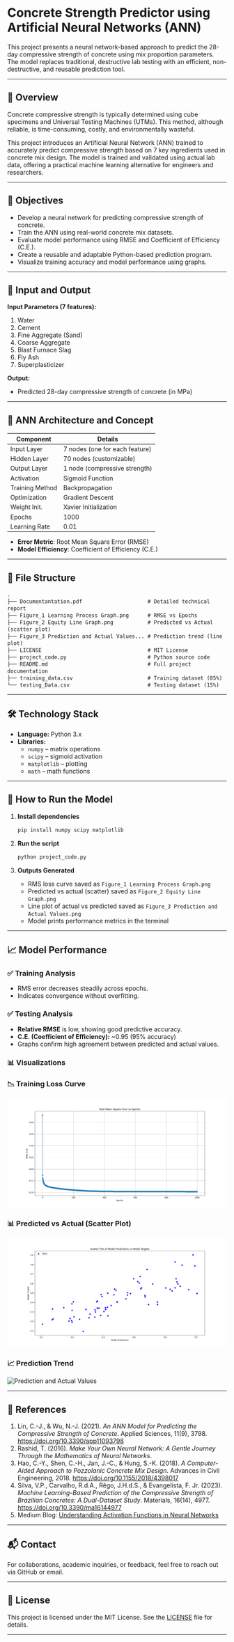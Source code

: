 # Concrete Strength Predictor using Artificial Neural Networks (ANN)

This project presents a neural network-based approach to predict the 28-day compressive strength of concrete using mix proportion parameters. The model replaces traditional, destructive lab testing with an efficient, non-destructive, and reusable prediction tool.

---

## 📌 Overview

Concrete compressive strength is typically determined using cube specimens and Universal Testing Machines (UTMs). This method, although reliable, is time-consuming, costly, and environmentally wasteful.

This project introduces an Artificial Neural Network (ANN) trained to accurately predict compressive strength based on 7 key ingredients used in concrete mix design. The model is trained and validated using actual lab data, offering a practical machine learning alternative for engineers and researchers.

---

## 🎯 Objectives

- Develop a neural network for predicting compressive strength of concrete.
- Train the ANN using real-world concrete mix datasets.
- Evaluate model performance using RMSE and Coefficient of Efficiency (C.E.).
- Create a reusable and adaptable Python-based prediction program.
- Visualize training accuracy and model performance using graphs.

---

## 🧪 Input and Output

**Input Parameters (7 features):**
1. Water  
2. Cement  
3. Fine Aggregate (Sand)  
4. Coarse Aggregate  
5. Blast Furnace Slag  
6. Fly Ash  
7. Superplasticizer  

**Output:**
- Predicted 28-day compressive strength of concrete (in MPa)

---

## 🧠 ANN Architecture and Concept

| Component         | Details                          |
|------------------|----------------------------------|
| Input Layer       | 7 nodes (one for each feature)   |
| Hidden Layer      | 70 nodes (customizable)          |
| Output Layer      | 1 node (compressive strength)    |
| Activation        | Sigmoid Function                 |
| Training Method   | Backpropagation                  |
| Optimization      | Gradient Descent                 |
| Weight Init.      | Xavier Initialization            |
| Epochs            | 1000                             |
| Learning Rate     | 0.01                             |

- **Error Metric**: Root Mean Square Error (RMSE)
- **Model Efficiency**: Coefficient of Efficiency (C.E.)

---

## 📂 File Structure

```
.
├── Documentantation.pdf                     # Detailed technical report
├── Figure_1 Learning Process Graph.png      # RMSE vs Epochs
├── Figure_2 Equity Line Graph.png           # Predicted vs Actual (scatter plot)
├── Figure_3 Prediction and Actual Values... # Prediction trend (line plot)
├── LICENSE                                  # MIT License
├── project_code.py                          # Python source code
├── README.md                                # Full project documentation
├── training_data.csv                        # Training dataset (85%)
└── testing_Data.csv                         # Testing dataset (15%)
```

---

## 🛠️ Technology Stack

- **Language:** Python 3.x
- **Libraries:**
  - `numpy` – matrix operations
  - `scipy` – sigmoid activation
  - `matplotlib` – plotting
  - `math` – math functions

---

## 🚀 How to Run the Model

1. **Install dependencies**
   ```bash
   pip install numpy scipy matplotlib
   ```

2. **Run the script**
   ```bash
   python project_code.py
   ```

3. **Outputs Generated**
   - RMS loss curve saved as `Figure_1 Learning Process Graph.png`
   - Predicted vs actual (scatter) saved as `Figure_2 Equity Line Graph.png`
   - Line plot of actual vs predicted saved as `Figure_3 Prediction and Actual Values.png`
   - Model prints performance metrics in the terminal

---

## 📈 Model Performance

### ✅ Training Analysis
- RMS error decreases steadily across epochs.
- Indicates convergence without overfitting.

### ✅ Testing Analysis
- **Relative RMSE** is low, showing good predictive accuracy.
- **C.E. (Coefficient of Efficiency):** ~0.95 (95% accuracy)
- Graphs confirm high agreement between predicted and actual values.

### 📊 Visualizations


### 📉 Training Loss Curve
![Training Loss Curve](Results/Figure_1%20Learning%20Process%20Graph.png)

### 📊 Predicted vs Actual (Scatter Plot)
![Predicted vs Actual](Results/Figure_2%20Equity%20Line%20Graph.png)

### 📈 Prediction Trend
![Prediction and Actual Values](Result/Figure_3%20Prediction%20and%20Actual%20Values.png)

---

## 📖 References

1. Lin, C.-J., & Wu, N.-J. (2021). *An ANN Model for Predicting the Compressive Strength of Concrete*. Applied Sciences, 11(9), 3798. https://doi.org/10.3390/app11093798  
2. Rashid, T. (2016). *Make Your Own Neural Network: A Gentle Journey Through the Mathematics of Neural Networks*.  
3. Hao, C.-Y., Shen, C.-H., Jan, J.-C., & Hung, S.-K. (2018). *A Computer-Aided Approach to Pozzolanic Concrete Mix Design*. Advances in Civil Engineering, 2018. https://doi.org/10.1155/2018/4398017  
4. Silva, V.P., Carvalho, R.d.A., Rêgo, J.H.d.S., & Evangelista, F. Jr. (2023). *Machine Learning-Based Prediction of the Compressive Strength of Brazilian Concretes: A Dual-Dataset Study*. Materials, 16(14), 4977. https://doi.org/10.3390/ma16144977  
5. Medium Blog: [Understanding Activation Functions in Neural Networks](https://medium.com/the-theory-of-everything/understanding-activation-functions-in-neural-networks-9491262884e0)

---

## 📬 Contact

For collaborations, academic inquiries, or feedback, feel free to reach out via GitHub or email.

---

## 📝 License

This project is licensed under the MIT License. See the [LICENSE](./LICENSE) file for details.

---

